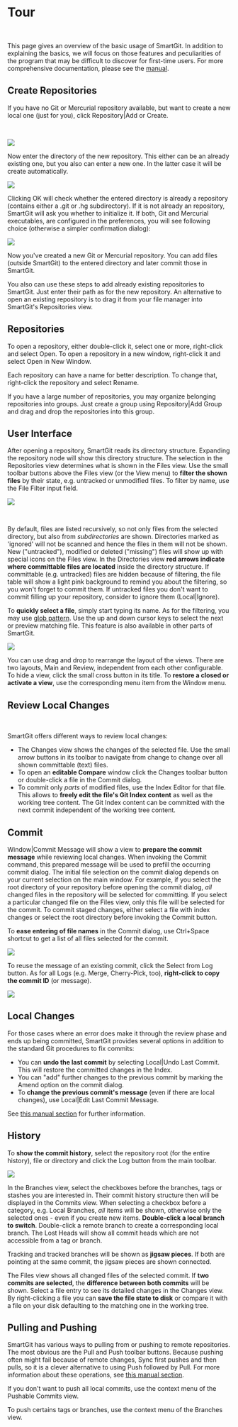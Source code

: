 # Tour

 

This page gives an overview of the basic usage of SmartGit. In addition
to explaining the basics, we will focus on those features and
peculiarities of the program that may be difficult to discover for
first-time users. For more comprehensive documentation, please see the
[manual](.md).

## Create Repositories

If you have no Git or Mercurial repository available, but want to create
a new local one (just for you), click Repository\|Add or Create.

 

![](attachments/24871040/24871044.png)

Now enter the directory of the new repository. This either can be an
already existing one, but you also can enter a new one. In the latter
case it will be create automatically.

![](attachments/24871040/24871045.png)

Clicking OK will check whether the entered directory is already a
repository (contains either a .git or .hg subdirectory). If it is not
already an repository, SmartGit will ask you whether to initialize it.
If both, Git and Mercurial executables, are configured in the
preferences, you will see following choice (otherwise a simpler
confirmation dialog):

![](attachments/24871040/24871046.png)

Now you've created a new Git or Mercurial repository. You can add files
(outside SmartGit) to the entered directory and later commit those in
SmartGit.

You also can use these steps to add already existing repositories to
SmartGit. Just enter their path as for the new repository. An
alternative to open an existing repository is to drag it from your file
manager into SmartGit's Repositories view.

## Repositories

To open a repository, either double-click it, select one or more,
right-click and select Open. To open a repository in a new window,
right-click it and select Open in New Window.

Each repository can have a name for better description. To change that,
right-click the repository and select Rename.

If you have a large number of repositories, you may organize belonging
repositories into groups. Just create a group using Repository\|Add
Group and drag and drop the repositories into this group.

## User Interface

After opening a repository, SmartGit reads its directory structure.
Expanding the repository node will show this directory structure. The
selection in the Repositories view determines what is shown in the Files
view. Use the small toolbar buttons above the Files view (or the View
menu) to **filter the shown files** by their state, e.g. untracked or
unmodified files. To filter by name, use the File Filter input field.

![](attachments/24871040/24871041.png)

 

By default, files are listed recursively, so not only files from the
selected directory, but also from *subdirectories* are shown.
Directories marked as 'ignored' will not be scanned and hence the files
in them will not be shown. New ("untracked"), modified or deleted
("missing") files will show up with special icons on the Files view. In
the Directories view **red arrows indicate where committable files are
located** inside the directory structure. If committable (e.g.
untracked) files are hidden because of filtering, the file table will
show a light pink background to remind you about the filtering, so you
won't forget to commit them. If untracked files you don't want to commit
filling up your repository, consider to ignore them (Local\|Ignore).

To **quickly select a file**, simply start typing its name. As for the
filtering, you may use [glob pattern](http://en.wikipedia.org/wiki/Glob_(programming)). Use the up
and down cursor keys to select the next or preview matching file. This
feature is also available in other parts of SmartGit.

![](attachments/24871040/24871043.png)

You can use drag and drop to rearrange the layout of the views. There
are two layouts, Main and Review, independent from each other
configurable. To hide a view, click the small cross button in its title.
To **restore a closed or activate a view**, use the corresponding menu
item from the Window menu.

## Review Local Changes

 

SmartGit offers different ways to review local changes:

-   The Changes view shows the changes of the selected file. Use the
    small arrow buttons in its toolbar to navigate from change to change
    over all shown committable (text) files.
-   To open an **editable Compare** window click the Changes toolbar
    button or double-click a file in the Commit dialog.
-   To commit only *parts* of modified files, use the Index Editor for
    that file. This allows to **freely edit the file's Git Index
    content** as well as the working tree content. The Git Index content
    can be committed with the next commit independent of the working
    tree content.

## Commit

Window\|Commit Message will show a view to **prepare the commit
message** while reviewing local changes. When invoking the Commit
command, this prepared message will be used to prefill the occurring
commit dialog. The initial file selection on the commit dialog depends
on your current selection on the main window. For example, if you select
the root directory of your repository before opening the commit dialog,
*all* changed files in the repository will be selected for committing.
If you select a particular changed file on the Files view, only this
file will be selected for the commit. To commit staged changes, either
select a file with index changes or select the root directory before
invoking the Commit button.

To **ease entering of file names** in the Commit dialog, use Ctrl+Space
shortcut to get a list of all files selected for the commit.

![](attachments/24871040/24871048.png)

To reuse the message of an existing commit, click the Select from Log
button. As for all Logs (e.g. Merge, Cherry-Pick, too), **right-click to
copy the commit ID** (or message).

![](attachments/24871040/24871047.png)

## Local Changes

For those cases where an error does make it through the review phase and
ends up being committed, SmartGit provides several options in addition
to the standard Git procedures to fix commits:

-   You can **undo the last commit** by selecting Local\|Undo Last
    Commit. This will restore the committed changes in the Index.
-   You can "add" further changes to the previous commit by marking the
    Amend option on the commit dialog.
-   To **change the previous commit's message** (even if there are local
    changes), use Local\|Edit Last Commit Message.

See [this manual section](Local-Operations-on-the-Working-Tree.md) for
further information.

## History

To **show the commit history**, select the repository root (for the
entire history), file or directory and click the Log button from the
main toolbar.

![](attachments/24871040/24871042.png)

In the Branches view, select the checkboxes before the branches, tags or
stashes you are interested in. Their commit history structure then will
be displayed in the Commits view. When selecting a checkbox before a
category, e.g. Local Branches, *all* items will be shown, otherwise only
the selected ones - even if you create new items. **Double-click a local
branch to switch**. Double-click a remote branch to create a
corresponding local branch. The Lost Heads will show all commit heads
which are not accessible from a tag or branch.

Tracking and tracked branches will be shown as **jigsaw pieces**. If
both are pointing at the same commit, the jigsaw pieces are shown
connected.

The Files view shows all changed files of the selected commit. If **two
commits are selected**, the **difference between both commits** will be
shown. Select a file entry to see its detailed changes in the Changes
view. By right-clicking a file you can **save the file state to disk**
or compare it with a file on your disk defaulting to the matching one in
the working tree.

## Pulling and Pushing

SmartGit has various ways to pulling from or pushing to remote
repositories. The most obvious are the Pull and Push toolbar buttons.
Because pushing often might fail because of remote changes, Sync first
pushes and then pulls, so it is a clever alternative to using Push
followed by Pull. For more information about these operations, see [this manual section](Synchronizing-with-Remote-Repositories.md).

If you don't want to push all local commits, use the context menu of the
Pushable Commits view.

To push certains tags or branches, use the context menu of the Branches
view.


